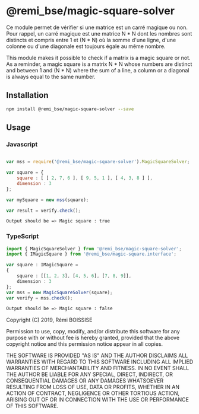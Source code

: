 # @remi_bse/magic-square-solver

Ce module permet de vérifier si une matrice est un carré magique ou non. Pour rappel, un carré magique est une matrice N * N dont les nombres sont distincts et compris entre 1 et (N * N) où la somme d'une ligne, d'une colonne ou d'une diagonale est toujours égale au même nombre.

This module makes it possible to check if a matrix is a magic square or not. As a reminder, a magic square is a matrix N * N whose numbers are distinct and between 1 and (N * N) where the sum of a line, a column or a diagonal is always equal to the same number.

## Installation 
```sh
npm install @remi_bse/magic-square-solver --save
```
## Usage

### Javascript
```javascript

var mss = require('@remi_bse/magic-square-solver').MagicSquareSolver;

var square = {
    square : [ [ 2, 7, 6 ], [ 9, 5, 1 ], [ 4, 3, 8 ] ],
    dimension : 3
};

var mySquare = new mss(square);

var result = verify.check();

```
```sh
Output should be => Magic square : true
```
### TypeScript
```typescript
import { MagicSquareSolver } from '@remi_bse/magic-square-solver';
import { IMagicSquare } from '@remi_bse/magic-square.interface';

var square : IMagicSquare = 
{
    square : [[1, 2, 3], [4, 5, 6], [7, 8, 9]],
    dimension : 3
};
var mss = new MagicSquareSolver(square);
var verify = mss.check();

```
```sh
Output should be => Magic square : false
```

Copyright (C) 2019, Rémi BOISSISE

Permission to use, copy, modify, and/or distribute this software for any
purpose with or without fee is hereby granted, provided that the above
copyright notice and this permission notice appear in all copies.

THE SOFTWARE IS PROVIDED "AS IS" AND THE AUTHOR DISCLAIMS ALL WARRANTIES
WITH REGARD TO THIS SOFTWARE INCLUDING ALL IMPLIED WARRANTIES OF
MERCHANTABILITY AND FITNESS. IN NO EVENT SHALL THE AUTHOR BE LIABLE FOR
ANY SPECIAL, DIRECT, INDIRECT, OR CONSEQUENTIAL DAMAGES OR ANY DAMAGES
WHATSOEVER RESULTING FROM LOSS OF USE, DATA OR PROFITS, WHETHER IN AN ACTION
OF CONTRACT, NEGLIGENCE OR OTHER TORTIOUS ACTION, ARISING OUT OF OR IN
CONNECTION WITH THE USE OR PERFORMANCE OF THIS SOFTWARE.
